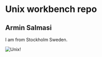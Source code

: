 # Unix workbench repo

## Armin Salmasi

I am from Stockholm Sweden. 



![Unix!](https://www.lifewire.com/thmb/uTRfzRDk2oexIlQ2bmdt1xrHY4M=/768x0/filters:no_upscale():max_bytes(150000):strip_icc():format(webp)/UNIX-Licence-Plate-5b38905a46e0fb003e2cc9c2.jpg)

